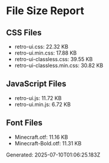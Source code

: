 
# File Size Report

## CSS Files
- retro-ui.css: 22.32 KB
- retro-ui.min.css: 17.88 KB
- retro-ui-classless.css: 39.55 KB
- retro-ui-classless.min.css: 30.82 KB

## JavaScript Files
- retro-ui.js: 11.72 KB
- retro-ui.min.js: 6.72 KB

## Font Files
- Minecraft.otf: 11.16 KB
- Minecraft-Bold.otf: 11.31 KB

Generated: 2025-07-10T01:06:25.183Z
